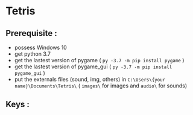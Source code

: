 # Tetris

## Prerequisite :
+ possess Windows 10
+ get python 3.7
+ get the lastest version of pygame ( ``py -3.7 -m pip install pygame`` )
+ get the lastest version of pygame_gui ( ``py -3.7 -m pip install pygame_gui`` )
+ put the externals files (sound, img, others) in `` C:\Users\{your name}\Documents\Tetris\ `` ( ``images\`` for images and ``audio\`` for sounds)

## Keys :
